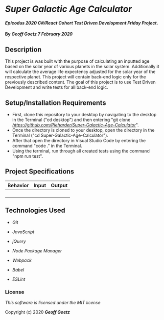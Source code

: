 # _Super Galactic Age Calculator_

#### _Epicodus 2020 C#/React Cohort Test Driven Development Friday Project._

#### By _**Geoff Goetz**  7 February 2020_

## Description

This project is was built with the purpose of calculating an inputted age based on the solar year of various planets in the solar system. Additionally it will calculate the average life expectency adjusted for the solar year of the respective planet. This project will contain back-end logic only for the previously described content. The goal of this project is to use Test Driven Development and write tests for all back-end logic.

## Setup/Installation Requirements

* First, clone this repository to your desktop by navigating to the desktop in the Terminal ("cd desktop") and then entering "git clone _https://github.com/Pieharder/Super-Galactic-Age-Calculator_".
* Once the directory is cloned to your desktop, open the directory in the Terminal ("cd Super-Galactic-Age-Calculator").
* After that open the directory in Visual Studio Code by entering the command "code ." in the Terminal.
* Using the terminal, run through all created tests using the command "npm run test".

## Project Specifications

| Behavior   |      Input      |  Output |
|------------|:---------------:|--------:|
|  |  |  |
|  |  |  |
|  |  |  |
|  |  |  |



## Technologies Used

* _Git_

* _JavaScript_

* _jQuery_

* _Node Package Manager_

* _Webpack_

* _Babel_

* _ESLint_

### License

*This software is licensed under the MIT license*

Copyright (c) 2020 **_Geoff Goetz_**